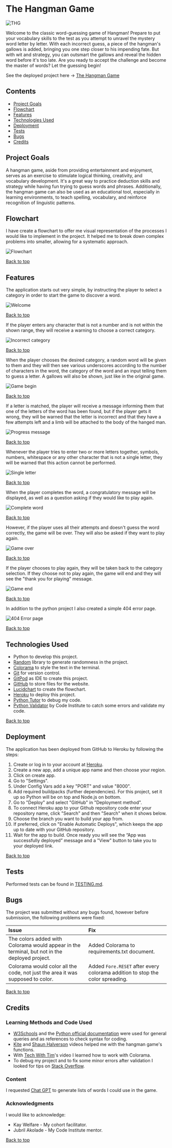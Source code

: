# The Hangman Game
![THG](documentation/terminal.png)

Welcome to the classic word-guessing game of Hangman! Prepare to put your vocabulary skills to the test as you attempt to unravel the mystery word letter by letter. With each incorrect guess, a piece of the hangman's gallows is added, bringing you one step closer to his impending fate. But with wit and strategy, you can outsmart the gallows and reveal the hidden word before it's too late. Are you ready to accept the challenge and become the master of words? Let the guessing begin!

See the deployed project here → [The Hangman Game](https://pp3-the-hangman-game-a071f31abd98.herokuapp.com/)

## Contents

* [Project Goals](#project-goals)
* [Flowchart](#flowchart)
* [Features](#features)
* [Technologies Used](#technologies-used)
* [Deployment](#deployment)
* [Tests](#tests)
* [Bugs](#bugs)
* [Credits](#credits)

## Project Goals

A hangman game, aside from providing entertainment and enjoyment, serves as an exercise to stimulate logical thinking, creativity, and vocabulary development. It's a great way to practice deduction skills and strategy while having fun trying to guess words and phrases. Additionally, the hangman game can also be used as an educational tool, especially in learning environments, to teach spelling, vocabulary, and reinforce recognition of linguistic patterns.

## Flowchart

I have create a flowchart to offer me visual representation of the processes I would like to implement in the project. It helped me to break down complex problems into smaller, allowing for a systematic approach.

![Flowchart](documentation/flowchart.png)

[Back to top](<#contents>)

## Features

The application starts out very simple, by instructing the player to select a category in order to start the game to discover a word.

![Welcome](documentation/1.png)

[Back to top](<#contents>)

If the player enters any character that is not a number and is not within the shown range, they will receive a warning to choose a correct category.

![Incorrect category](documentation/2.png)

[Back to top](<#contents>)

When the player chooses the desired category, a random word will be given to them and they will then see various underscores according to the number of characters in the word, the category of the word and an input telling them to guess a letter. A gallows will also be shown, just like in the original game.

![Game begin](documentation/3.png)

[Back to top](<#contents>)

If a letter is matched, the player will receive a message informing them that one of the letters of the word has been found, but if the player gets it wrong, they will be warned that the letter is incorrect and that they have a few attempts left and a limb will be attached to the body of the hanged man.

![Progress message](documentation/4.png)

[Back to top](<#contents>)

Whenever the player tries to enter two or more letters together, symbols, numbers, whitespace or any other character that is not a single letter, they will be warned that this action cannot be performed.

![Single letter](documentation/5.png)

[Back to top](<#contents>)

When the player completes the word, a congratulatory message will be displayed, as well as a question asking if they would like to play again.

![Complete word](documentation/6.png)

[Back to top](<#contents>)

However, if the player uses all their attempts and doesn't guess the word correctly, the game will be over. They will also be asked if they want to play again.

![Game over](documentation/7.png)

[Back to top](<#contents>)

If the player chooses to play again, they will be taken back to the category selection. If they choose not to play again, the game will end and they will see the "thank you for playing" message.

![Game end](documentation/8.png)

[Back to top](<#contents>)

In addition to the python project I also created a simple 404 error page.

![404 Error page](documentation/404.png)

[Back to top](<#contents>)

## Technologies Used
- Python to develop this project.
- [Random](https://docs.python.org/3/library/random.html) library to generate randomness in the project.
- [Colorama](https://pypi.org/project/colorama/) to style the text in the terminal.
- [Git](https://git-scm.com/) for version control.
- [GitPod](https://www.gitpod.io/) as IDE to create this project.
- [GitHub](https://github.com/) to store files for the website.
- [Lucidchart](https://www.lucidchart.com/) to create the flowchart.
- [Heroku](https://www.heroku.com/) to deploy this project.
- [Python Tutor](https://pythontutor.com/) to debug my code.
- [Python Validator](https://pep8ci.herokuapp.com/#) by Code Institute to catch some errors and validate my code.

[Back to top](<#contents>)

## Deployment

The application has been deployed from GitHub to Heroku by following the steps:

1. Create or log in to your account at [Heroku](https://www.heroku.com/).
2. Create a new app, add a unique app name and then choose your region.
3. Click on create app.
4. Go to "Settings".
5. Under Config Vars add a key "PORT" and value "8000".
6. Add required buildpacks (further dependencies). For this project, set it up so Python will be on top and Node.js on bottom.
7. Go to "Deploy" and select "GitHub" in "Deployment method".
8. To connect Heroku app to your Github repository code enter your repository name, click "Search" and then "Search" when it shows below.
9. Choose the branch you want to build your app from.
10. If preferred, click on "Enable Automatic Deploys", which keeps the app up to date with your GitHub repository.
11. Wait for the app to build. Once ready you will see the “App was successfully deployed” message and a "View" button to take you to your deployed link.

[Back to top](<#contents>)

## Tests

Performed tests can be found in [TESTING.md](TESTING.md).

## Bugs

The project was submitted without any bugs found, however before submission, the following problems were fixed:

| Issue | Fix |
| :--- | :--- |
| The colors added with Colorama would appear in the terminal, but not in the deployed project. | Added Colorama to requirements.txt document. |
| Colorama would color all the code, not just the area it was supposed to color. | Added `Fore.RESET` after every colorama addition to stop the color spreading. |

[Back to top](<#contents>)

## Credits

### Learning Methods and Code Used

* [W3Schools](https://www.w3schools.com/) and the [Python official documentation](https://docs.python.org/3/index.html) were used for general queries and as references to check syntax for coding.
* [Kite](https://youtu.be/m4nEnsavl6w?si=Ui5F1RSyijoSaqpE) and [Shaun Halverson](https://youtu.be/pFvSb7cb_Us?si=YHWWJJYFXczljek3) videos helped me with the hangman game's functions.
* With [Tech With Tim](https://youtu.be/u51Zjlnui4Y?si=xJkWXebLSjXS8wOq)'s video I learned how to work with Colorama.
* To debug my project and to fix some minor errors after validation I looked for tips on [Stack Overflow](https://stackoverflow.com/).

### Content

I requested [Chat GPT](https://chat.openai.com/) to generate lists of words I could use in the game.

### Acknowledgments

I would like to acknowledge:

- Kay Welfare - My cohort facilitator.
- Jubril Akolade - My Code Institute mentor.

[Back to top](<#contents>)